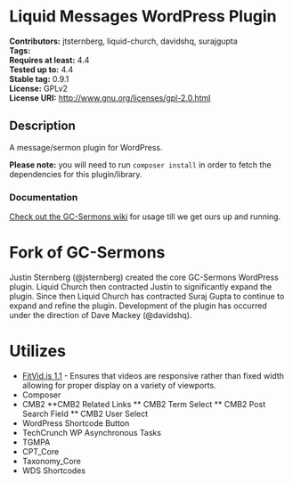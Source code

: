 # Liquid Messages WordPress Plugin #
**Contributors:**      jtsternberg, liquid-church, davidshq, surajgupta  
**Tags:**  
**Requires at least:** 4.4  
**Tested up to:**      4.4  
**Stable tag:**        0.9.1  
**License:**           GPLv2  
**License URI:**       http://www.gnu.org/licenses/gpl-2.0.html  

## Description ##
A message/sermon plugin for WordPress.

**Please note:** you will need to run `composer install` in order to fetch the dependencies for this plugin/library.

### Documentation

[Check out the GC-Sermons wiki](https://github.com/jtsternberg/GC-Sermons/wiki) for usage till we get ours up and running.

# Fork of GC-Sermons
Justin Sternberg (@jsternberg) created the core GC-Sermons WordPress plugin. Liquid Church then contracted Justin to significantly expand the plugin. Since then Liquid Church has contracted Suraj Gupta to continue to expand and refine the plugin. Development of the plugin has occurred under the direction of Dave Mackey (@davidshq).

# Utilizes
* [FitVid.js 1.1](http://fitvidsjs.com/) - Ensures that videos are responsive rather than fixed width allowing for proper display on a variety of viewports.
* Composer
* CMB2
  **CMB2 Related Links
  ** CMB2 Term Select
  ** CMB2 Post Search Field
  ** CMB2 User Select
* WordPress Shortcode Button
* TechCrunch WP Asynchronous Tasks
* TGMPA
* CPT_Core
* Taxonomy_Core
* WDS Shortcodes
